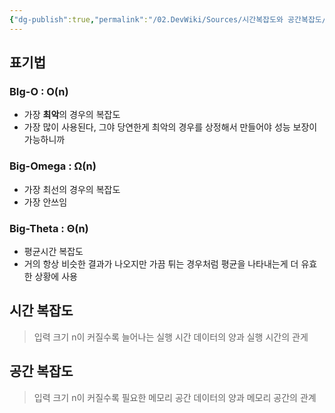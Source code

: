 ```yaml
---
{"dg-publish":true,"permalink":"/02.DevWiki/Sources/시간복잡도와 공간복잡도/","noteIcon":"","created":"2025-07-22T22:33:43.859+09:00","updated":"2025-07-23T00:14:31.916+09:00"}
---
```



## 표기법
### BIg-O : **O(n)**
* 가장 **최악**의 경우의 복잡도
* 가장 많이 사용된다, 그야 당연한게 최악의 경우를 상정해서 만들어야 성능 보장이 가능하니까
### Big-Omega : **Ω(n)**
* 가장 최선의 경우의 복잡도
* 가장 안쓰임

### Big-Theta : **Θ(n)**
* 평균시간 복잡도
* 거의 항상 비슷한 결과가 나오지만 가끔 튀는 경우처럼 평균을 나타내는게 더 유효한 상황에 사용

## 시간 복잡도

> 입력 크기 n이 커질수록 늘어나는 실행 시간
> 데이터의 양과 실행 시간의 관게

## 공간 복잡도

> 입력 크기 n이 커질수록 필요한 메모리 공간
> 데이터의 양과 메모리 공간의 관계



